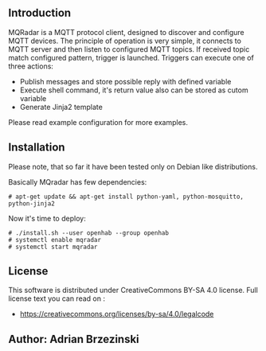 
## Introduction

MQRadar is a MQTT protocol client, designed to discover and configure MQTT devices. The principle of operation is very simple, it connects
to MQTT server and then listen to configured MQTT topics.
If received topic match configured pattern, trigger is launched.
Triggers can execute one of three actions:

- Publish messages and store possible reply with defined variable
- Execute shell command, it's return value also can be stored as cutom variable
- Generate Jinja2 template

Please read example configuration for more examples.

## Installation

Please note, that so far it have been tested only on Debian like distributions.

Basically MQradar has few dependencies:
```
# apt-get update && apt-get install python-yaml, python-mosquitto, python-jinja2
```

Now it's time to deploy:
```
# ./install.sh --user openhab --group openhab
# systemctl enable mqradar
# systemctl start mqradar
```

## License

This software is distributed under CreativeCommons BY-SA 4.0 license.
Full license text you can read on :

 - https://creativecommons.org/licenses/by-sa/4.0/legalcode

## Author: Adrian Brzezinski

